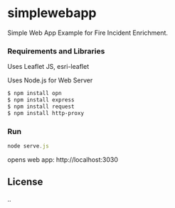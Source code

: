 # simplewebapp

Simple Web App Example for Fire Incident Enrichment.

### Requirements and Libraries

Uses Leaflet JS, esri-leaflet

Uses Node.js for Web Server

``` sh
$ npm install opn
$ npm install express
$ npm install request
$ npm install http-proxy
```

### Run

```js
node serve.js

```
opens web app: http://localhost:3030

## License

..